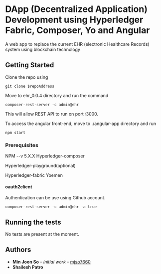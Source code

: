 # DApp (Decentralized Application) Development using Hyperledger Fabric, Composer, Yo and Angular
A web app to replace the current EHR (electronic Healthcare Records) system using blockchain technology

## Getting Started
Clone the repo using 
```
git clone $repoAddress
```

Move to ehr_0.0.4 directory and run the command
```
composer-rest-server -c admin@ehr
```
This will allow REST API to run on port :3000. 

To access the angular front-end, move to ./angular-app directory and run
```
npm start
```
### Prerequisites

NPM --v 5.X.X
Hyperledger-composer

Hyperledger-playground(optional)

Hyperledger-fabric
Yoemen

#### oauth2client
Authentication can be use using Github account. 
```
composer-rest-server -c admin@ehr -a true
```

## Running the tests

No tests are present at the moment.

## Authors

* **Min Joon So** - *Initial work* - [mjso7660](https://github.com/mjso7660)
* **Shailesh Patro**
